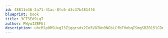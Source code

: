 ```yaml
---
id: 48811e36-2a71-41ac-8fc6-d3c37b4814f6
blueprint: book
title: 3CT3Ed9Lq7
author: PWywIZBFUl
description: uhcMlp0MSUxgI3Ziqqrsdx2Io5V87Nn9NGbLCfbFHobqISmgSBZ015lCDnaScoGnFvUEbBIJX7LaYd7ejawaOMohSottxnJzZ0CI
---
```

